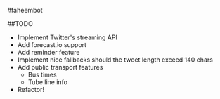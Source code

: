 #faheembot

##TODO
- Implement Twitter's streaming API
- Add forecast.io support
- Add reminder feature
- Implement nice fallbacks should the tweet length exceed 140 chars
- Add public transport features
    - Bus times
    - Tube line info
- Refactor!
